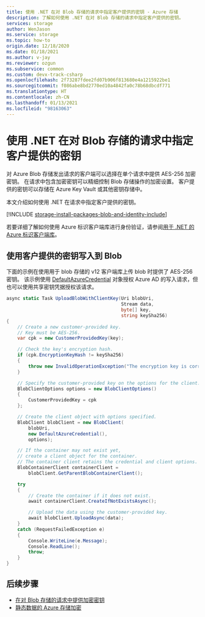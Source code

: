 ```yaml
---
title: 使用 .NET 在对 Blob 存储的请求中指定客户提供的密钥 - Azure 存储
description: 了解如何使用 .NET 在对 Blob 存储的请求中指定客户提供的密钥。
services: storage
author: WenJason
ms.service: storage
ms.topic: how-to
origin.date: 12/18/2020
ms.date: 01/18/2021
ms.author: v-jay
ms.reviewer: ozgun
ms.subservice: common
ms.custom: devx-track-csharp
ms.openlocfilehash: 2f73287fdee2fd07b906f813680e4a1215922be1
ms.sourcegitcommit: f086abe8bd2770ed10a4842fa0c78b68dbcdf771
ms.translationtype: HT
ms.contentlocale: zh-CN
ms.lasthandoff: 01/13/2021
ms.locfileid: "98163063"
---
```

# <a name="specify-a-customer-provided-key-on-a-request-to-blob-storage-with-net"></a>使用 .NET 在对 Blob 存储的请求中指定客户提供的密钥

对 Azure Blob 存储发出请求的客户端可以选择在单个请求中提供 AES-256 加密密钥。 在请求中包含加密密钥可以精细控制 Blob 存储操作的加密设置。 客户提供的密钥可以存储在 Azure Key Vault 或其他密钥存储中。

本文介绍如何使用 .NET 在请求中指定客户提供的密钥。

[!INCLUDE [storage-install-packages-blob-and-identity-include](../../../includes/storage-install-packages-blob-and-identity-include.md)]

若要详细了解如何使用 Azure 标识客户端库进行身份验证，请参阅[用于 .NET 的 Azure 标识客户端库](https://docs.microsoft.com/dotnet/api/overview/azure/identity-readme)。

## <a name="use-a-customer-provided-key-to-write-to-a-blob"></a>使用客户提供的密钥写入到 Blob

下面的示例在使用用于 blob 存储的 v12 客户端库上传 blob 时提供了 AES-256 密钥。 该示例使用 [DefaultAzureCredential](https://docs.microsoft.com/dotnet/api/azure.identity.defaultazurecredential) 对象授权 Azure AD 的写入请求，但也可以使用共享密钥凭据授权该请求。

```csharp
async static Task UploadBlobWithClientKey(Uri blobUri,
                                          Stream data,
                                          byte[] key,
                                          string keySha256)
{
    // Create a new customer-provided key.
    // Key must be AES-256.
    var cpk = new CustomerProvidedKey(key);

    // Check the key's encryption hash.
    if (cpk.EncryptionKeyHash != keySha256)
    {
        throw new InvalidOperationException("The encryption key is corrupted.");
    }

    // Specify the customer-provided key on the options for the client.
    BlobClientOptions options = new BlobClientOptions()
    {
        CustomerProvidedKey = cpk
    };

    // Create the client object with options specified.
    BlobClient blobClient = new BlobClient(
        blobUri,
        new DefaultAzureCredential(),
        options);

    // If the container may not exist yet,
    // create a client object for the container.
    // The container client retains the credential and client options.
    BlobContainerClient containerClient =
        blobClient.GetParentBlobContainerClient();

    try
    {
        // Create the container if it does not exist.
        await containerClient.CreateIfNotExistsAsync();

        // Upload the data using the customer-provided key.
        await blobClient.UploadAsync(data);
    }
    catch (RequestFailedException e)
    {
        Console.WriteLine(e.Message);
        Console.ReadLine();
        throw;
    }
}
```

## <a name="next-steps"></a>后续步骤

- [在对 Blob 存储的请求中提供加密密钥](encryption-customer-provided-keys.md)
- [静态数据的 Azure 存储加密](../common/storage-service-encryption.md)
